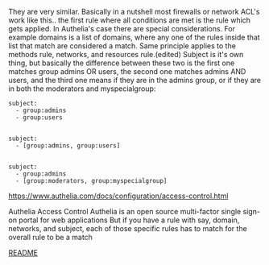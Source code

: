 They are very similar. Basically in a nutshell most firewalls or network ACL's work like this.. the first rule where all conditions are met is the rule which gets applied. In Authelia's case there are special considerations. For example domains is a list of domains, where any one of the rules inside that list that match are considered a match. Same principle applies to the methods rule, networks, and resources rule.(edited)
Subject is it's own thing, but basically the difference between these two is the first one matches group admins OR users, the second one matches admins AND users, and the third one means if they are in the admins group, or if they are in both the moderators and myspecialgroup:
```
subject:
  - group:admins
  - group:users


subject:
  - [group:admins, group:users]


subject:
  - group:admins
  - [group:moderators, group:myspecialgroup]
```
https://www.authelia.com/docs/configuration/access-control.html

Authelia
Access Control
Authelia is an open source multi-factor single sign-on portal for web applications
But if you have a rule with say, domain, networks, and subject, each of those specific rules has to match for the overall rule to be a match

[README](README.md)
